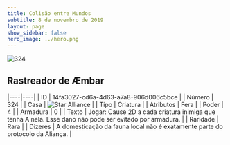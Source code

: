 ```yaml
---
title: Colisão entre Mundos
subtitle: 8 de novembro de 2019
layout: page
show_sidebar: false
hero_image: ../hero.png
---
```


![324](https://cdn.keyforgegame.com/media/card_front/pt/452_324_MV255W3J298_pt.png)

## Rastreador de Æmbar

|----|----|
| ID | 14fa3027-cd6a-4d63-a7a8-906d006c5bce |
| Número | 324 |
| Casa | ![Star Alliance](https://archonarcana.com/images/thumb/7/7d/Star_Alliance.png/22px-Star_Alliance.png "Aliança Estelar") |
| Tipo | Criatura |
| Atributos | Fera |
| Poder | 4 |
| Armadura | 0 |
| Texto | Jogar: Cause 2D a cada criatura inimiga que tenha A nela. Esse dano não pode ser evitado por armadura. |
| Raridade | Rara |
| Dizeres | A domesticação da fauna local não é exatamente parte do protocolo da Aliança. |
